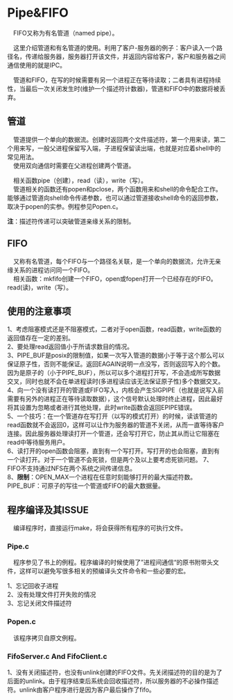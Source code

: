 # Pipe&FIFO

&emsp;FIFO又称为有名管道（named pipe）。

&emsp;这里介绍管道和有名管道的使用。利用了客户-服务器的例子：客户读入一个路径名，传递给服务器，服务器打开该文件，并返回内容给客户，客户和服务器之间通信使用的就是IPC。

&emsp;管道和FIFO，在写的时候需要有另一个进程正在等待读取；二者具有进程持续性，当最后一次关闭发生时(维护一个描述符计数器)，管道和FIFO中的数据将被丢弃。

## 管道

&emsp;管道提供一个单向的数据流。创建时返回两个文件描述符，第一个用来读，第二个用来写，一般父进程保留写入端，子进程保留读出端，也就是对应着shell中的常见用法。  
&emsp;使用双向通信时需要在父进程创建两个管道。

&emsp;相关函数pipe（创建），read（读），write（写）。  
&emsp;管道相关的函数还有popen和pclose，两个函数用来和shell的命令配合工作。能够通过管道向shell命令传递参数，也可以通过管道接收shell命令的返回参数，取决于popen的实参。例程参见Popen.c。

**注**：描述符传递可以突破管道亲缘关系的限制。

## FIFO
&emsp;又称有名管道，每个FIFO与一个路径名关联，是一个单向的数据流，允许无亲缘关系的进程访问同一个FIFO。  
&emsp;相关函数：mkfifo创建一个FIFO，open或fopen打开一个已经存在的FIFO。read(读)，write（写）。

## 使用的注意事项

1、考虑阻塞模式还是不阻塞模式，二者对于open函数，read函数，write函数的返回值存在一定的差别。  
2、要处理read返回值小于所请求数目的情况。  
3、PIPE_BUF是posix的限制值，如果一次写入管道的数据小于等于这个那么可以保证原子性，否则不能保证。返回EAGAIN说明一点没写，否则返回写入的个数。因为是原子的（小于PIPE_BUF），所以可以多个进程打开写，不会造成所写数据交叉，同时也就不会在单进程读时(多进程读应该无法保证原子性)多个数据交叉。    
4、向一个没有读打开的管道或FIFO写入，内核会产生SIGPIPE（也就是说写入前需要有另外的进程正在等待读取数据），这个信号默认处理时终止进程，因此最好将其设置为忽略或者进行其他处理，此时write函数会返回EPIPE错误。  
5、一个技巧：在一个管道存在写打开（以写的模式打开）的时候，读该管道的read函数就不会返回0，这样可以让作为服务器的管道不关闭，从而一直等待客户连接。因此服务器处理读打开一个管道，还会写打开它，防止其从而让它阻塞在read中等待服务用户。  
6、读打开的open函数会阻塞，直到有一个写打开。写打开的也会阻塞，直到有一个读打开。对于一个管道不会死锁，但是两个及以上要考虑死锁问题。
7、FIFO不支持通过NFS在两个系统之间传递信息。  
8、**限制**：OPEN_MAX一个进程在任意时刻能够打开的最大描述符数。PIPE_BUF：可原子的写往一个管道或FIFO的最大数据量。  

## 程序编译及其ISSUE
&emsp;编译程序时，直接运行make，将会获得所有程序的可执行文件。
### Pipe.c
&emsp;程序参见了书上的例程。程序编译的时候使用了”进程间通信“的原书附带头文件，这样可以避免写很多相关的预编译头文件命令和一些必要的宏。

1、忘记回收子进程  
2、没有处理文件打开失败的情况  
3、忘记关闭文件描述符

### Popen.c
&emsp;该程序拷贝自原文例程。

### FifoServer.c And FifoClient.c

1、没有关闭描述符，也没有unlink创建的FIFO文件。先关闭描述符的目的是为了后面的unlink。由于程序结束后系统会回收描述符，所以服务器的不必操作描述符。unlink由客户程序进行是因为客户最后操作了fifo。
